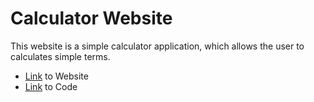 # Calculator Website

This website is a simple calculator application, which allows the user to calculates simple terms.

- [Link](https://jpstroh07.github.io/calculator/) to Website
- [Link](/src/) to Code